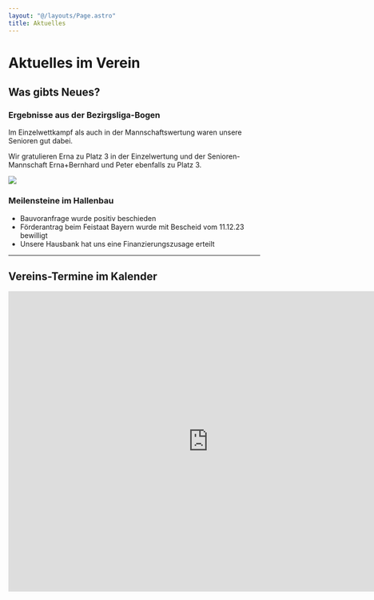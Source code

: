 ```yaml
---
layout: "@/layouts/Page.astro"
title: Aktuelles
---
```


# Aktuelles im Verein

## Was gibts Neues?

### Ergebnisse aus der Bezirgsliga-Bogen

Im Einzelwettkampf als auch in der Mannschaftswertung waren unsere Senioren gut dabei.

Wir gratulieren Erna zu Platz 3 in der Einzelwertung und der Senioren-Mannschaft Erna+Bernhard und Peter ebenfalls zu Platz 3.

![](/images/uploads/img-20231212-wa0041.jpg)

### Meilensteine im Hallenbau

- Bauvoranfrage wurde positiv beschieden
- Förderantrag beim Feistaat Bayern wurde mit Bescheid vom 11.12.23 bewilligt
- Unsere Hausbank hat uns eine Finanzierungszusage erteilt

---

## Vereins-Termine im Kalender

<iframe src="https://calendar.google.com/calendar/embed?height=600&wkst=2&bgcolor=%23ffffff&ctz=Europe%2FBerlin&showPrint=0&showTz=1&showCalendars=0&showDate=1&showNav=1&showTitle=0&src=dm9yc3RhbmRAZ3JhYmVuZmxlY2suZGU&color=%230B8043" style="border-width:0" width="800" height="600" frameborder="0" scrolling="no"></iframe>
